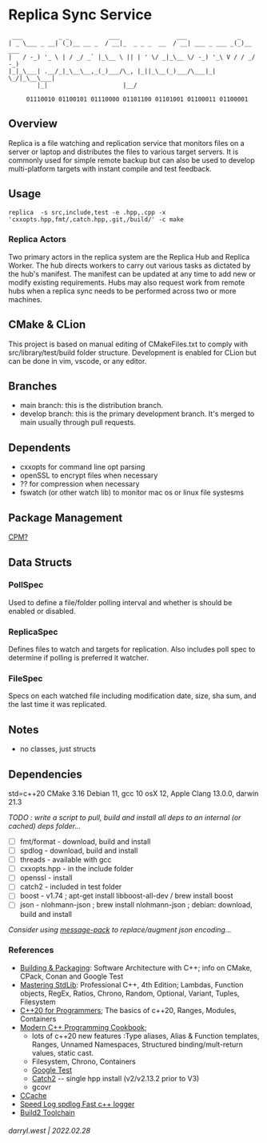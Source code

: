 # Replica Sync Service

```
 ___          _ _           ___                ___              _
| _ \___ _ __| (_)__ __ _  / __|_  _ _ _  __  / __| ___ _ ___ _(_)__ ___
|   / -_) '_ \ | / _/ _` |_\__ \ || | ' \/ _|_\__ \/ -_) '_\ V / / _/ -_)
|_|_\___| .__/_|_\__\__,_(_)___/\_, |_||_\__(_)___/\___|_|  \_/|_\__\___|
        |_|                     |__/

     01110010 01100101 01110000 01101100 01101001 01100011 01100001
```

## Overview

Replica is a file watching and replication service that monitors files on a server or laptop and distributes the files to
various target servers.  It is commonly used for simple remote backup but can also be used to develop multi-platform
targets with instant compile and test feedback.

## Usage

`replica  -s src,include,test -e .hpp,.cpp -x 'cxxopts.hpp,fmt/,catch.hpp,.git,/build/' -c make`

### Replica Actors

Two primary actors in the replica system are the Replica Hub and Replica Worker.  The hub directs workers to carry out various tasks as dictated by the hub's manifest.  The manifest can be updated at any time to add new or modify existing requirements.   Hubs may also request work from remote hubs when a replica sync needs to be performed across two or more machines.

## CMake & CLion

This project is based on manual editing of CMakeFiles.txt to comply with src/library/test/build folder structure.  Development 
is enabled for CLion but can be done in vim, vscode, or any editor.

## Branches

* main branch: this is the distribution branch.
* develop branch: this is the primary development branch.  It's merged to main usually through pull requests.

## Dependents

* cxxopts for command line opt parsing
* openSSL to encrypt files when necessary
* ?? for compression when necessary
* fswatch (or other watch lib) to monitor mac os or linux file systesms

## Package Management

[CPM?](https://github.com/cpm-cmake/CPM.cmake)

## Data Structs

### PollSpec

Used to define a file/folder polling interval and whether is should be enabled or disabled.

### ReplicaSpec

Defines files to watch and targets for replication.  Also includes poll spec to determine if polling is preferred it watcher.


### FileSpec

Specs on each watched file including modification date, size, sha sum, and the last time it was replicated.

## Notes

* no classes, just structs

## Dependencies

std=c++20
CMake 3.16
Debian 11, gcc 10
osX 12, Apple Clang 13.0.0, darwin 21.3

_TODO : write a script to pull, build and install all deps to an internal (or cached) deps folder..._

* [ ] fmt/format - download, build and install
* [ ] spdlog - download, build and install
* [ ] threads - available with gcc
* [ ] cxxopts.hpp - in the include folder
* [ ] openssl - install
* [ ] catch2 - included in test folder
* [ ] boost - v1.74 ; apt-get install libboost-all-dev / brew install boost
* [ ] json - nlohmann-json ; brew install nlohmann-json ; debian: download, build and install

_Consider using [message-pack](https://github.com/msgpack/msgpack-c/tree/cpp_master) to replace/augment json encoding..._

### References

* [Building & Packaging](https://learning.oreilly.com/library/view/software-architecture-with/9781838554590/7f997c01-2634-4584-be95-0b068f448312.xhtml#uuid-f1312c0b-6145-4f6c-a1ea-16e37221eb42): Software Architecture with C++; info on CMake, CPack, Conan and Google Test
* [Mastering StdLib](https://learning.oreilly.com/library/view/professional-c-4th/9781119421306/c18.xhtml): Professional C++, 4th Edition; Lambdas, Function objects, RegEx, Ratios, Chrono, Random, Optional, Variant, Tuples, Filesystem
* [C++20 for Programmers](https://learning.oreilly.com/library/view/c-20-for-programmers/9780136905776/ch06.xhtml#ch06); The basics of c++20, Ranges, Modules, Containers
* [Modern C++ Programming Cookbook](https://learning.oreilly.com/library/view/modern-c-programming/9781800208988/Text/Chapter_1.xhtml#_idParaDest-18); 
  * lots of c++20 new features :Type aliases, Alias & Function templates, Ranges, Unnamed Namespaces, Structured binding/mult-return values, static cast.
  * Filesystem, Chrono, Containers
  * [Google Test](https://google.github.io/googletest/reference/assertions.html)
  * [Catch2](https://catch2.docsforge.com/) -- single hpp install (v2/v2.13.2 prior to V3)
  * gcovr
* [CCache](https://ccache.dev/)
* [Speed Log spdlog Fast c++ logger](https://github.com/gabime/spdlog)
* [Build2 Toolchain](https://www.build2.org/)

###### darryl.west | 2022.02.28


